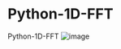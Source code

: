 # Python-1D-FFT
Python-1D-FFT
![image](https://user-images.githubusercontent.com/71545160/118213163-5e07b180-b4a8-11eb-83c3-a445b70df50d.png)
